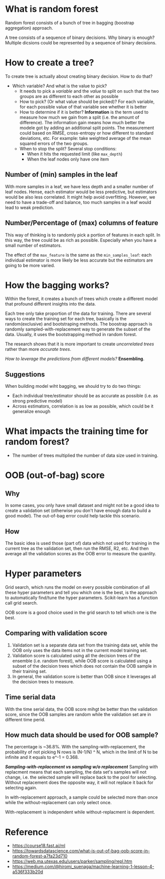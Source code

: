 # What is random forest
Random forest consists of a bunch of tree in bagging (boostrap aggregation) approach.

A tree consists of a sequence of binary decisions. Why binary is enough? Multiple dicsions could be represented by a sequence of binary decisions.

# How to create a tree?
To create tree is actually about creating binary decision. How to do that?
- Which variable? And what is the value to pick? 
  - It needs to pick a *variable* and the *value* to split on such that the two groups are as different to each other as possible
  - How to pick? (Or what value should be picked)? For each variable, for each possible value of that variable see whether it is better
  - How to determine if it is better? **Information** is the term used to measure how much we gain from a split (i.e. the amount of difference). The information gain means how much better the modele got by adding an additional split points. The measurement could based on RMSE, cross-entropy or how different to standard deviations, etc. For example: take weighted average of the mean squared errors of the two groups.
  - When to stop the split? Several stop conditions:
    - When it hits the requested limit (like `max_depth`)
    - When the leaf nodes only have one item

## Number of (min) samples in the leaf
With more samples in a leaf, we have less depth and a smaller number of leaf nodes. Hense, each estimator would be less predictive, but estimators would be also less correlated. It might help avoid overfitting. However, we need to have a trade-off and balance, too much samples in a leaf would lead to weak prediction.

## Number/Percentage of (max) columns of feature
This way of thinking is to randomly pick a portion of features in each split. In this way, the tree could be as rich as possible. Especially when you have a small number of estimators. 

The effect of the `max_feature` is the same as the `min_samples_leaf`: each individual estimator is more likely be less accurate but the estimators are going to be more varied.

# How the bagging works?

Within the forest, it creates a bunch of trees which create a different model that profound different insights into the data.

Each tree only take proportion of the data for training. There are several ways to create the training set for each tree, basically is the random(exclusive) and bootstraping methods. The boostrap approach is randomly sampled-with-replacement way to generate the subset of the data. Usually, it uses the bootstrapping method in random forest.  

The research shows that it is more important to create *uncorrelated trees* rather than more *accurate trees*.

*How to leverage the predictions from different models?* **Ensembling**.

## Suggestions
When building model wiht bagging, we should try to do two things:
- Each individual tree/estimator should be as accurate as possible (i.e. as strong predictive model)
- Across estimators, correlation is as low as possible, which could be it generalize enough

# What impacts the training time for random forest?
- The number of trees multiplied the number of data size used in training.

# OOB (out-of-bag) score
## Why
In some cases, you only have small dataset and might not be a good idea to create a validation set (otherwise you don't have enough data to build a good model). The out-of-bag error could help tackle this scenario.

## How
The basic idea is used those (part of) data which not used for training in the current tree as the validation set, then run the RMSE, R2, etc. And then average all the validation scores as the OOB error to measure the quanlity.

# Hyper parameters
Grid search, which runs the model on every possible combination of all these hyper parameters and tell you which one is the best, is the approach to automatically find/tune the hyper parameters. Scikit-learn has a function call grid search.

OOB score is a good choice used in the grid search to tell which one is the best.

## Comparing with validation score
1. Validation set is a separate data set from the training data set, while the OOB only uses the data items not in the current model training set.
2. Validation score is calculated using all the decision trees of the ensemble (i.e. random forest), while OOB score is calculated using a subset of the decision trees which does not contain the OOB sample in their training set.
3. In general, the validation score is better than OOB since it leverages all the decision trees to measure.

## Time serial data
With the time serial data, the OOB score mihgt be better than the validation score, since the OOB samples are random while the validation set are in different time perid.

## How much data should be used for OOB sample?
The percentage is ~36.8%. With the sampling-with-replacement, the probability of not picking N rows is (N-1/N) ^ N, which in the limit of N to be infinite and it equals to e^-1 = 0.368.

***Sampling-with-replacement vs sampling w/o replacement***
Sampling with replacment means that each sampling, the data set's samples will not change, i.e. the selected sample will replace back to the pool for selecting. Without replacement does the opposite way, it will not replace it back for selecting again.

In with-replacement approach, a sample could be selected more than once while the without-replacement can only select once.

With-replacement is independent while without-replacment is dependent.

# Reference
- https://course18.fast.ai/ml
- https://towardsdatascience.com/what-is-out-of-bag-oob-score-in-random-forest-a7fa23d710
- https://web.ma.utexas.edu/users/parker/sampling/repl.htm
- https://medium.com/@hiromi_suenaga/machine-learning-1-lesson-4-a536f333b20d
